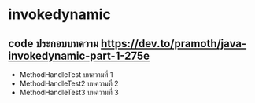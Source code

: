 # invokedynamic

## code ประกอบบทความ https://dev.to/pramoth/java-invokedynamic-part-1-275e

- MethodHandleTest บทความที่ 1 
- MethodHandleTest2 บทความที่ 2
- MethodHandleTest3 บทความที่ 3 

